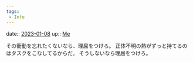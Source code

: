 ```yaml
---
tags:
 - Info
---
```


date:: [2023-01-08](/Daily_Note/2023-01-08.md)
up:: [Me](../Bar/Novel/Chaos/Me.md)

その衝動を忘れたくないなら、理屈をつけろ。
正体不明の熱がずっと持てるのはタスクをこなしてるからだ。
そうしないなら理屈をつけろ。